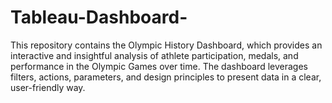 # Tableau-Dashboard-
This repository contains the Olympic History Dashboard, which provides an interactive and insightful analysis of athlete participation, medals, and performance in the Olympic Games over time. The dashboard leverages filters, actions, parameters, and design principles to present data in a clear, user-friendly way.
